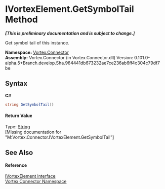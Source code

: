 # IVortexElement.GetSymbolTail Method 
 _**\[This is preliminary documentation and is subject to change.\]**_

Get symbol tail of this instance.

**Namespace:**&nbsp;<a href="N_Vortex_Connector.md">Vortex.Connector</a><br />**Assembly:**&nbsp;Vortex.Connector (in Vortex.Connector.dll) Version: 0.101.0-alpha.5+Branch.develop.Sha.964441db673232ae7ce236ab6ff4c304c79df7be

## Syntax

**C#**<br />
``` C#
string GetSymbolTail()
```


#### Return Value
Type: <a href="http://msdn2.microsoft.com/en-us/library/s1wwdcbf" target="_blank">String</a><br />\[Missing <returns> documentation for "M:Vortex.Connector.IVortexElement.GetSymbolTail"\]

## See Also


#### Reference
<a href="T_Vortex_Connector_IVortexElement.md">IVortexElement Interface</a><br /><a href="N_Vortex_Connector.md">Vortex.Connector Namespace</a><br />